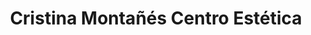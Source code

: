 ---
title: "Cristina Montañés Centro Estética"
url: /tomelloso/cristina-montanes-centro-estetica/
shop: cosméticos
---